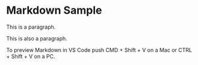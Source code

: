 # Markdown Sample

This is a paragraph.

This is also a paragraph.

To preview Markdown in VS Code push CMD + Shift + V on a Mac or CTRL + Shift + V on a PC.
